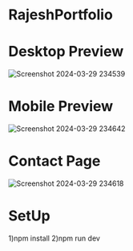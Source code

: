 # RajeshPortfolio


# Desktop Preview
![Screenshot 2024-03-29 234539](https://github.com/Rajesh9510/RajeshPortfolio/assets/87410952/c2c0d411-50cd-4b5a-84ab-ee0a217b91b4)

# Mobile Preview 
![Screenshot 2024-03-29 234642](https://github.com/Rajesh9510/RajeshPortfolio/assets/87410952/70658975-20b5-4ce9-9d12-ac2378c60e8f)

# Contact Page
![Screenshot 2024-03-29 234618](https://github.com/Rajesh9510/RajeshPortfolio/assets/87410952/7d7bf832-44df-4bd4-bef7-8043cb990841)

# SetUp
1)npm install
2)npm run dev
